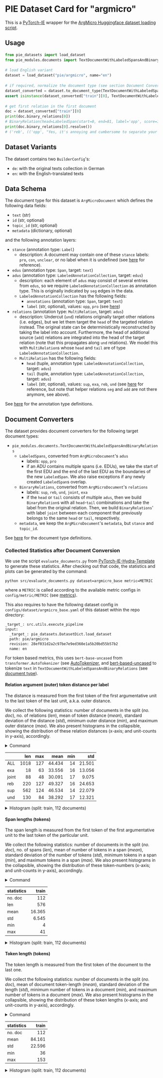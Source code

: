 # PIE Dataset Card for "argmicro"

This is a [PyTorch-IE](https://github.com/ChristophAlt/pytorch-ie) wrapper for the
[ArgMicro Huggingface dataset loading script](https://huggingface.co/datasets/DFKI-SLT/argmicro).

## Usage

```python
from pie_datasets import load_dataset
from pie_modules.documents import TextDocumentWithLabeledSpansAndBinaryRelations

# load English variant
dataset = load_dataset("pie/argmicro", name="en")

# if required, normalize the document type (see section Document Converters below)
dataset_converted = dataset.to_document_type(TextDocumentWithLabeledSpansAndBinaryRelations)
assert isinstance(dataset_converted["train"][0], TextDocumentWithLabeledSpansAndBinaryRelations)

# get first relation in the first document
doc = dataset_converted["train"][0]
print(doc.binary_relations[0])
# BinaryRelation(head=LabeledSpan(start=0, end=81, label='opp', score=1.0), tail=LabeledSpan(start=326, end=402, label='pro', score=1.0), label='reb', score=1.0)
print(doc.binary_relations[0].resolve())
# ('reb', (('opp', "Yes, it's annoying and cumbersome to separate your rubbish properly all the time."), ('pro', 'We Berliners should take the chance and become pioneers in waste separation!')))
```

## Dataset Variants

The dataset contains two `BuilderConfig`'s:

- `de`: with the original texts collection in German
- `en`: with the English-translated texts

## Data Schema

The document type for this dataset is `ArgMicroDocument` which defines the following data fields:

- `text` (str)
- `id` (str, optional)
- `topic_id` (str, optional)
- `metadata` (dictionary, optional)

and the following annotation layers:

- `stance` (annotation type: `Label`)
  - description: A document may contain one of these `stance` labels: `pro`, `con`, `unclear`, or no label when it is undefined (see [here](https://huggingface.co/datasets/DFKI-SLT/argmicro/blob/main/argmicro.py#L35) for reference).
- `edus` (annotation type: `Span`, target: `text`)
- `adus` (annotation type: `LabeledAnnotationCollection`, target: `edus`)
  - description: each element of `adus` may consist of several entries from `edus`, so we require `LabeledAnnotationCollection` as annotation type. This is originally indicated by `seg` edges in the data.
  - `LabeledAnnotationCollection` has the following fields:
    - `annotations` (annotation type: `Span`, target: `text`)
    - `label` (str, optional), values: `opp`, `pro` (see [here](https://huggingface.co/datasets/DFKI-SLT/argmicro/blob/main/argmicro.py#L36))
- `relations` (annotation type: `MultiRelation`, target: `adus`)
  - description: Undercut (`und`) relations originally target other relations (i.e. edges), but we let them target the `head` of the targeted relation instead. The original state can be deterministically reconstructed by taking the label into account. Furthermore, the head of additional source (`add`) relations are integrated into the head of the target relation (note that this propagates along `und` relations). We model this with `MultiRelation`s whose `head` and `tail` are of type `LabeledAnnotationCollection`.
  - `MultiRelation` has the following fields:
    - `head` (tuple, annotation type: `LabeledAnnotationCollection`, target: `adus`)
    - `tail` (tuple, annotation type: `LabeledAnnotationCollection`, target: `adus`)
    - `label` (str, optional), values: `sup`, `exa`, `reb`, `und` (see [here](https://huggingface.co/datasets/DFKI-SLT/argmicro/blob/main/argmicro.py#L37) for reference, but note that helper relations `seg` and `add` are not there anymore, see above).

See [here](https://github.com/ArneBinder/pie-modules/blob/main/src/pie_modules/annotations.py) for the annotation type definitions.

## Document Converters

The dataset provides document converters for the following target document types:

- `pie_modules.documents.TextDocumentWithLabeledSpansAndBinaryRelations`
  - `LabeledSpans`, converted from `ArgMicroDocument`'s `adus`
    - labels: `opp`, `pro`
    - if an ADU contains multiple spans (i.e. EDUs), we take the start of the first EDU and the end of the last EDU as the boundaries of the new `LabeledSpan`. We also raise exceptions if any newly created `LabeledSpan`s overlap.
  - `BinraryRelations`, converted from `ArgMicroDocument`'s `relations`
    - labels: `sup`, `reb`, `und`, `joint`, `exa`
    - if the `head` or `tail` consists of multiple `adus`, then we build `BinaryRelation`s with all `head`-`tail` combinations and take the label from the original relation. Then, we build `BinaryRelations`' with label `joint` between each component that previously belongs to the same `head` or `tail`, respectively.
  - `metadata`, we keep the `ArgMicroDocument`'s `metadata`, but `stance` and `topic_id`.

See [here](https://github.com/ArneBinder/pie-modules/blob/main/src/pie_modules/documents.py) for the document type
definitions.

### Collected Statistics after Document Conversion

We use the script `evaluate_documents.py` from [PyTorch-IE-Hydra-Template](https://github.com/ArneBinder/pytorch-ie-hydra-template-1) to generate these statistics.
After checking out that code, the statistics and plots can be generated by the command:

```commandline
python src/evaluate_documents.py dataset=argmicro_base metric=METRIC
```

where a `METRIC` is called according to the available metric configs in `config/metric/METRIC` (see [metrics](https://github.com/ArneBinder/pytorch-ie-hydra-template-1/tree/main/configs/metric)).

This also requires to have the following dataset config in `configs/dataset/argmicro_base.yaml` of this dataset within the repo directory:

```commandline
_target_: src.utils.execute_pipeline
input:
  _target_: pie_datasets.DatasetDict.load_dataset
  path: pie/argmicro
  revision: 28ef031d2a2c97be7e9ed360e1a5b20bd55b57b2
  name: en
```

For token based metrics, this uses `bert-base-uncased` from `transformer.AutoTokenizer` (see [AutoTokenizer](https://huggingface.co/docs/transformers/v4.37.1/en/model_doc/auto#transformers.AutoTokenizer), and [bert-based-uncased](https://huggingface.co/bert-base-uncased) to tokenize `text` in `TextDocumentWithLabeledSpansAndBinaryRelations` (see [document type](https://github.com/ArneBinder/pie-modules/blob/main/src/pie_modules/documents.py)).

#### Relation argument (outer) token distance per label

The distance is measured from the first token of the first argumentative unit to the last token of the last unit, a.k.a. outer distance.

We collect the following statistics: number of documents in the split (*no. doc*), no. of relations (*len*), mean of token distance (*mean*), standard deviation of the distance (*std*), minimum outer distance (*min*), and maximum outer distance (*max*).
We also present histograms in the collapsible, showing the distribution of these relation distances (x-axis; and unit-counts in y-axis), accordingly.

<details>
<summary>Command</summary>

```
python src/evaluate_documents.py dataset=argmicro_base metric=relation_argument_token_distances
```

</details>

|       |  len | max |   mean | min |    std |
| :---- | ---: | --: | -----: | --: | -----: |
| ALL   | 1018 | 127 | 44.434 |  14 | 21.501 |
| exa   |   18 |  63 | 33.556 |  16 | 13.056 |
| joint |   88 |  48 | 30.091 |  17 |  9.075 |
| reb   |  220 | 127 | 49.327 |  16 | 24.653 |
| sup   |  562 | 124 | 46.534 |  14 | 22.079 |
| und   |  130 |  84 | 38.292 |  17 | 12.321 |

<details>
  <summary>Histogram (split: train, 112 documents)</summary>

![rtd-label_argmicro.png](img%2Frtd-label_argmicro.png)

</details>

#### Span lengths (tokens)

The span length is measured from the first token of the first argumentative unit to the last token of the particular unit.

We collect the following statistics: number of documents in the split (*no. doc*), no. of spans (*len*), mean of number of tokens in a span (*mean*), standard deviation of the number of tokens (*std*), minimum tokens in a span (*min*), and maximum tokens in a span (*max*).
We also present histograms in the collapsible, showing the distribution of these token-numbers (x-axis; and unit-counts in y-axis), accordingly.

<details>
<summary>Command</summary>

```
python src/evaluate_documents.py dataset=argmicro_base metric=span_lengths_tokens
```

</details>

| statistics |  train |
| :--------- | -----: |
| no. doc    |    112 |
| len        |    576 |
| mean       | 16.365 |
| std        |  6.545 |
| min        |      4 |
| max        |     41 |

<details>
  <summary>Histogram (split: train, 112 documents)</summary>

![slt_argmicro.png](img%2Fslt_argmicro.png)

</details>

#### Token length (tokens)

The token length is measured from the first token of the document to the last one.

We collect the following statistics: number of documents in the split (*no. doc*), mean of document token-length (*mean*), standard deviation of the length (*std*), minimum number of tokens in a document (*min*), and maximum number of tokens in a document (*max*).
We also present histograms in the collapsible, showing the distribution of these token lengths (x-axis; and unit-counts in y-axis), accordingly.

<details>
<summary>Command</summary>

```
python src/evaluate_documents.py dataset=argmicro_base metric=count_text_tokens
```

</details>

| statistics |  train |
| :--------- | -----: |
| no. doc    |    112 |
| mean       | 84.161 |
| std        | 22.596 |
| min        |     36 |
| max        |    153 |

<details>
  <summary>Histogram (split: train, 112 documents)</summary>

![tl_argmicro.png](img%2Ftl_argmicro.png)

</details>
